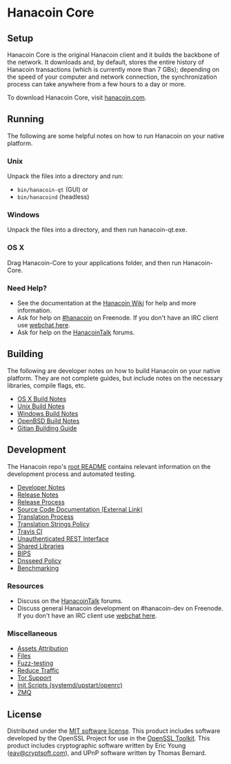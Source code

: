 Hanacoin Core
=============

Setup
---------------------
Hanacoin Core is the original Hanacoin client and it builds the backbone of the network. It downloads and, by default, stores the entire history of Hanacoin transactions (which is currently more than 7 GBs); depending on the speed of your computer and network connection, the synchronization process can take anywhere from a few hours to a day or more.

To download Hanacoin Core, visit [hanacoin.com](https://hanacoin.com).

Running
---------------------
The following are some helpful notes on how to run Hanacoin on your native platform.

### Unix

Unpack the files into a directory and run:

- `bin/hanacoin-qt` (GUI) or
- `bin/hanacoind` (headless)

### Windows

Unpack the files into a directory, and then run hanacoin-qt.exe.

### OS X

Drag Hanacoin-Core to your applications folder, and then run Hanacoin-Core.

### Need Help?

* See the documentation at the [Hanacoin Wiki](https://hanacoin.info/)
for help and more information.
* Ask for help on [#hanacoin](http://webchat.freenode.net?channels=hanacoin) on Freenode. If you don't have an IRC client use [webchat here](http://webchat.freenode.net?channels=hanacoin).
* Ask for help on the [HanacoinTalk](https://hanacointalk.io/) forums.

Building
---------------------
The following are developer notes on how to build Hanacoin on your native platform. They are not complete guides, but include notes on the necessary libraries, compile flags, etc.

- [OS X Build Notes](build-osx.md)
- [Unix Build Notes](build-unix.md)
- [Windows Build Notes](build-windows.md)
- [OpenBSD Build Notes](build-openbsd.md)
- [Gitian Building Guide](gitian-building.md)

Development
---------------------
The Hanacoin repo's [root README](/README.md) contains relevant information on the development process and automated testing.

- [Developer Notes](developer-notes.md)
- [Release Notes](release-notes.md)
- [Release Process](release-process.md)
- [Source Code Documentation (External Link)](https://dev.visucore.com/hanacoin/doxygen/)
- [Translation Process](translation_process.md)
- [Translation Strings Policy](translation_strings_policy.md)
- [Travis CI](travis-ci.md)
- [Unauthenticated REST Interface](REST-interface.md)
- [Shared Libraries](shared-libraries.md)
- [BIPS](bips.md)
- [Dnsseed Policy](dnsseed-policy.md)
- [Benchmarking](benchmarking.md)

### Resources
* Discuss on the [HanacoinTalk](https://hanacointalk.io/) forums.
* Discuss general Hanacoin development on #hanacoin-dev on Freenode. If you don't have an IRC client use [webchat here](http://webchat.freenode.net/?channels=hanacoin-dev).

### Miscellaneous
- [Assets Attribution](assets-attribution.md)
- [Files](files.md)
- [Fuzz-testing](fuzzing.md)
- [Reduce Traffic](reduce-traffic.md)
- [Tor Support](tor.md)
- [Init Scripts (systemd/upstart/openrc)](init.md)
- [ZMQ](zmq.md)

License
---------------------
Distributed under the [MIT software license](/COPYING).
This product includes software developed by the OpenSSL Project for use in the [OpenSSL Toolkit](https://www.openssl.org/). This product includes
cryptographic software written by Eric Young ([eay@cryptsoft.com](mailto:eay@cryptsoft.com)), and UPnP software written by Thomas Bernard.
